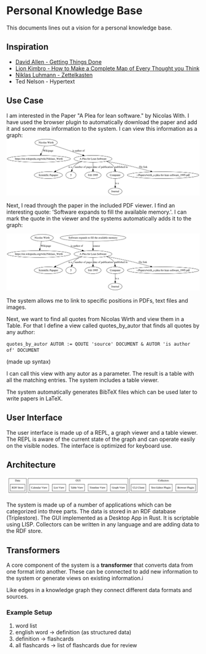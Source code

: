 # Personal Knowledge Base
This documents lines out a vision for a personal knowledge base.

## Inspiration

- [David Allen - Getting Things Done](https://gettingthingsdone.com/)
- [Lion Kimbro - How to Make a Complete Map of Every Thought you Think](https://users.speakeasy.net/~lion/nb/html/)
- [Niklas Luhmann - Zettelkasten](https://niklas-luhmann-archiv.de/nachlass/zettelkasten)
- Ted Nelson - Hypertext

## Use Case

I am interested in the Paper "A Plea for lean software." by Nicolas With. I have used the browser plugin to automatically download the paper and add it and some meta information to the system. I can view this information as a graph:
![Image of a graph created by importing a paper](./example1.svg)

Next, I read through the paper in the included PDF viewer. I find an interesting quote: 'Software expands to fill the available memory.'. I can mark the quote in the viewer and the systems automatically adds it to the graph:

![Image of a graph after adding a quote](./example2.svg)

The system allows me to link to specific positions in PDFs, text files and images.

Next, we want to find all quotes from Nicolas Wirth and view them in a Table. For that I define a view called quotes_by_autor that finds all quotes by any author:

```
quotes_by_autor AUTOR := QOUTE 'source' DOCUMENT & AUTOR 'is author of' DOCUMENT
```
(made up syntax)

I can call this view with any autor as a parameter. The result is a table with all the matching entries. The system includes a table viewer.

The system automatically generates BibTeX files which can be used later to write papers in LaTeX.

## User Interface
The user interface is made up of a REPL, a graph viewer and a table viewer. The REPL is aware of the current state of the graph and can operate easily on the visible nodes. The interface is optimized for keyboard use.

## Architecture
![Diagram of the overall architecture](./architecture.svg)

The system is made up of a number of applications which can be categorized into three parts. The data is stored in an RDF database (Triplestore). The GUI implemented as a Desktop App in Rust. It is scriptable using LISP. Collectors can be written in any language and are adding data to the RDF store.

## Transformers

A core component of the system is a __transformer__ that converts data from one format into another.
These can be connected to add new information to the system or generate views on existing information.i

Like edges in a knowledge graph they connect different data formats and sources.

### Example Setup

1. word list 
2. english word -> definition (as structured data)
3. definition -> flashcards
4. all flashcards -> list of flashcards due for review
